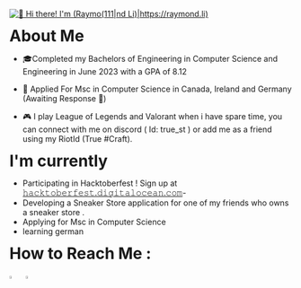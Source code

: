 [<img src="Animation4.gif" alt="👋 Hi there! I'm (Raymo(111|nd Li)|https://raymond.li)" title="👋 Hi there! I'm (Raymo(111|nd Li)|https://raymond.li)"/>](https://raymond.li/)

<span style="font-size: 28px; font-weight:bold">About Me</span>
<p>

- 🎓Completed my Bachelors of Engineering in Computer Science and Engineering in June 2023 with a GPA of 8.12

- 📃 Applied For Msc in Computer Science in Canada, Ireland and Germany (Awaiting Response 🤞)

- 🎮 I play League of Legends and Valorant when i have spare time, you can connect with me on discord  ( Id: true_st ) or add me as a friend using my RiotId (True #Craft).
</p>


<span style="font-size: 28px;font-weight:bold;">I'm currently</span>

- Participating in Hacktoberfest ! Sign up at <a href="https://hacktoberfest.digitalocean.com/">𝚑𝚊𝚌𝚔𝚝𝚘𝚋𝚎𝚛𝚏𝚎𝚜𝚝.𝚍𝚒𝚐𝚒𝚝𝚊𝚕𝚘𝚌𝚎𝚊𝚗.𝚌𝚘𝚖</a>- 
- Developing a Sneaker Store application for one of my friends who owns a sneaker store .
- Applying for Msc in Computer Science
- learning german



<span style="font-size: 28px;font-weight:bold;">How to Reach Me :</span>


<a href="https://www.linkedin.com/in/firaasahmed/"> <img src="https://img.icons8.com/color/48/000000/linkedin.png" width="3.5%"/></a> &nbsp; <a href="mailto:firaas.cs@gmail.com" > <img src="https://img.icons8.com/fluent/48/000000/gmail.png" width="3.5%"/></a>&nbsp; &nbsp;




